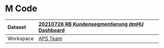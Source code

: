 



# M Code

|Dataset|[20210726 RB Kundensegmentierung dmHU Dashboard](./../20210726-RB-Kundensegmentierung-dmHU-Dashboard.md)|
| :--- | :--- |
|Workspace|[APS Team](../../Workspaces/APS-Team.md)|
